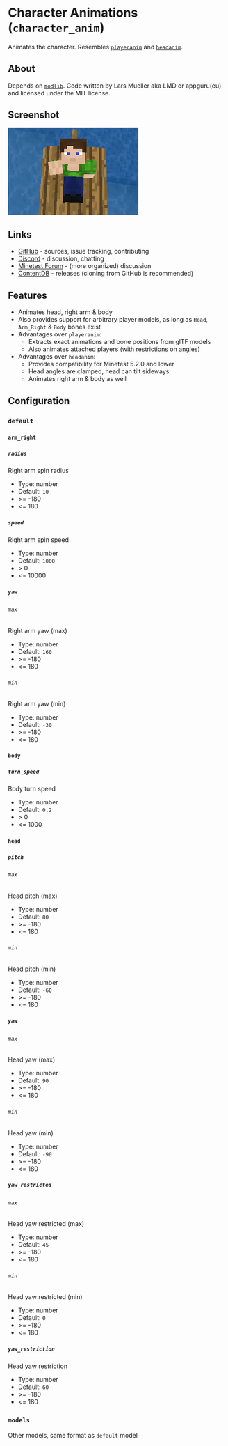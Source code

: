 # Character Animations (`character_anim`)

Animates the character. Resembles [`playeranim`](https://github.com/minetest-mods/playeranim) and [`headanim`](https://github.com/LoneWolfHT/headanim).

## About

Depends on [`modlib`](https://github.com/appgurueu/modlib). Code written by Lars Mueller aka LMD or appguru(eu) and licensed under the MIT license.

## Screenshot

![Image](screenshot.png)

## Links

* [GitHub](https://github.com/appgurueu/character_anim) - sources, issue tracking, contributing
* [Discord](https://discordapp.com/invite/ysP74by) - discussion, chatting
* [Minetest Forum](https://forum.minetest.net/viewtopic.php?f=9&t=25385) - (more organized) discussion
* [ContentDB](https://content.minetest.net/packages/LMD/character_anim) - releases (cloning from GitHub is recommended)

## Features

* Animates head, right arm & body
* Also provides support for arbitrary player models, as long as `Head`, `Arm_Right` & `Body` bones exist
* Advantages over `playeranim`:
  * Extracts exact animations and bone positions from glTF models
  * Also animates attached players (with restrictions on angles)
* Advantages over `headanim`:
  * Provides compatibility for Minetest 5.2.0 and lower
  * Head angles are clamped, head can tilt sideways
  * Animates right arm & body as well

## Configuration

<!--modlib:conf:2-->
### `default`

#### `arm_right`

##### `radius`

Right arm spin radius

* Type: number
* Default: `10`
* &gt;= -180
* &lt;= 180

##### `speed`

Right arm spin speed

* Type: number
* Default: `1000`
* &gt; 0
* &lt;= 10000

##### `yaw`

###### `max`

Right arm yaw (max)

* Type: number
* Default: `160`
* &gt;= -180
* &lt;= 180

###### `min`

Right arm yaw (min)

* Type: number
* Default: `-30`
* &gt;= -180
* &lt;= 180



#### `body`

##### `turn_speed`

Body turn speed

* Type: number
* Default: `0.2`
* &gt; 0
* &lt;= 1000


#### `head`

##### `pitch`

###### `max`

Head pitch (max)

* Type: number
* Default: `80`
* &gt;= -180
* &lt;= 180

###### `min`

Head pitch (min)

* Type: number
* Default: `-60`
* &gt;= -180
* &lt;= 180


##### `yaw`

###### `max`

Head yaw (max)

* Type: number
* Default: `90`
* &gt;= -180
* &lt;= 180

###### `min`

Head yaw (min)

* Type: number
* Default: `-90`
* &gt;= -180
* &lt;= 180


##### `yaw_restricted`

###### `max`

Head yaw restricted (max)

* Type: number
* Default: `45`
* &gt;= -180
* &lt;= 180

###### `min`

Head yaw restricted (min)

* Type: number
* Default: `0`
* &gt;= -180
* &lt;= 180


##### `yaw_restriction`

Head yaw restriction

* Type: number
* Default: `60`
* &gt;= -180
* &lt;= 180



### `models`

Other models, same format as `default` model
<!--modlib:conf-->